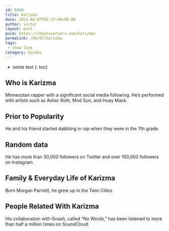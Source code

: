 ```yaml
---
id: 6868
title: Karizma
date: 2021-04-07T02:37:49+00:00
author: victor
layout: post
guid: https://ukdataservers.com/karizma/
permalink: /04/07/karizma
tags:
 - show love
category: Guides
---
```


* some text
{: toc}


## Who is Karizma



Minnesotan rapper with a significant social media following. He&#8217;s performed with artists such as Asher Roth, Mod Sun, and Huey Mack.

                
                
                
## Prior to Popularity



He and his friend started dabbling in rap when they were in the 7th grade.

                
                
                
## Random data



He has more than 30,000 followers on Twitter and over 100,000 followers on Instagram.

                
                
                
## Family & Everyday Life of Karizma



Born Morgan Parriott, he grew up in the Twin Cities.

                
                
                
## People Related With Karizma



His collaboration with Gnash, called &#8220;No Words,&#8221; has been listened to more than half a million times on SoundCloud.

                
              
            
          
          
          